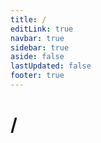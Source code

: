 ```yaml
---
title: /
editLink: true
navbar: true
sidebar: true
aside: false
lastUpdated: false
footer: true
---
```


# /
